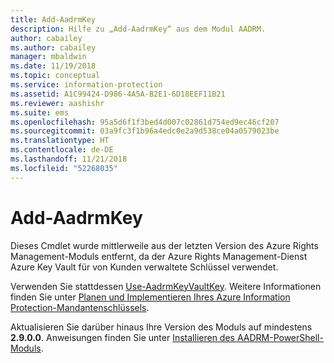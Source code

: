```yaml
---
title: Add-AadrmKey
description: Hilfe zu „Add-AadrmKey“ aus dem Modul AADRM.
author: cabailey
ms.author: cabailey
manager: mbaldwin
ms.date: 11/19/2018
ms.topic: conceptual
ms.service: information-protection
ms.assetid: A1C99424-D986-4A5A-B2E1-6D18EEF11B21
ms.reviewer: aashishr
ms.suite: ems
ms.openlocfilehash: 95a5d6f1f3bed4d007c02861d754ed9ec46cf207
ms.sourcegitcommit: 03a9fc3f1b96a4edc0e2a9d538ce04a0579023be
ms.translationtype: HT
ms.contentlocale: de-DE
ms.lasthandoff: 11/21/2018
ms.locfileid: "52268035"
---
```

# <a name="add-aadrmkey"></a>Add-AadrmKey

Dieses Cmdlet wurde mittlerweile aus der letzten Version des Azure Rights Management-Moduls entfernt, da der Azure Rights Management-Dienst Azure Key Vault für von Kunden verwaltete Schlüssel verwendet.

Verwenden Sie stattdessen [Use-AadrmKeyVaultKey](/powershell/module/aadrm/use-aadrmkeyvaultkey). Weitere Informationen finden Sie unter [Planen und Implementieren Ihres Azure Information Protection-Mandantenschlüssels](plan-implement-tenant-key.md).

Aktualisieren Sie darüber hinaus Ihre Version des Moduls auf mindestens **2.9.0.0**. Anweisungen finden Sie unter [Installieren des AADRM-PowerShell-Moduls](install-powershell.md).

